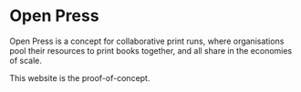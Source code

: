 # Open Press

Open Press is a concept for collaborative print runs, where organisations pool their resources to print books together, and all share in the economies of scale.

This website is the proof-of-concept.
